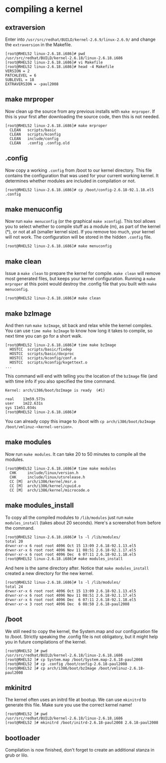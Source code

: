 # compiling a kernel

## extraversion

Enter into `/usr/src/redhat/BUILD/kernel-2.6.9/linux-2.6.9/` and change
the `extraversion` in the Makefile.

    [root@RHEL52 linux-2.6.18.i686]# pwd
    /usr/src/redhat/BUILD/kernel-2.6.18/linux-2.6.18.i686
    [root@RHEL52 linux-2.6.18.i686]# vi Makefile 
    [root@RHEL52 linux-2.6.18.i686]# head -4 Makefile 
    VERSION = 2
    PATCHLEVEL = 6
    SUBLEVEL = 18
    EXTRAVERSION = -paul2008

## make mrproper

Now clean up the source from any previous installs with
`make mrproper`. If this is your first after downloading
the source code, then this is not needed.

    [root@RHEL52 linux-2.6.18.i686]# make mrproper
      CLEAN   scripts/basic
      CLEAN   scripts/kconfig
      CLEAN   include/config
      CLEAN   .config .config.old

## .config

Now copy a working `.config` from /boot to our kernel directory. This
file contains the configuration that was used for your current working
kernel. It determines whether modules are included in compilation or
not.

    [root@RHEL52 linux-2.6.18.i686]# cp /boot/config-2.6.18-92.1.18.el5 .config

## make menuconfig

Now run `make menuconfig` (or the graphical
`make xconfig`). This tool allows you to select whether to
compile stuff as a module (m), as part of the kernel (\*), or not at all
(smaller kernel size). If you remove too much, your kernel will not
work. The configuration will be stored in the hidden `.config` file.

    [root@RHEL52 linux-2.6.18.i686]# make menuconfig

## make clean

Issue a `make clean` to prepare the kernel for compile.
`make clean` will remove most generated files, but keeps your kernel
configuration. Running a `make mrproper` at this point would destroy the
.config file that you built with `make menuconfig`.

    [root@RHEL52 linux-2.6.18.i686]# make clean

## make bzImage

And then run `make bzImage`, sit back and relax while the
kernel compiles. You can use `time make bzImage` to know
how long it takes to compile, so next time you can go for a short walk.

    [root@RHEL52 linux-2.6.18.i686]# time make bzImage
      HOSTCC  scripts/basic/fixdep
      HOSTCC  scripts/basic/docproc
      HOSTCC  scripts/kconfig/conf.o
      HOSTCC  scripts/kconfig/kxgettext.o
    ... 

This command will end with telling you the location of the `bzImage`
file (and with time info if you also specified the time command.

    Kernel: arch/i386/boot/bzImage is ready  (#1)

    real    13m59.573s
    user    1m22.631s
    sys 11m51.034s
    [root@RHEL52 linux-2.6.18.i686]#

You can already copy this image to /boot with
`cp arch/i386/boot/bzImage /boot/vmlinuz-<kernel-version>`.

## make modules

Now run `make modules`. It can take 20 to 50 minutes to
compile all the modules.

    [root@RHEL52 linux-2.6.18.i686]# time make modules
      CHK     include/linux/version.h
      CHK     include/linux/utsrelease.h
      CC [M]  arch/i386/kernel/msr.o
      CC [M]  arch/i386/kernel/cpuid.o
      CC [M]  arch/i386/kernel/microcode.o

## make modules_install

To copy all the compiled modules to `/lib/modules` just
run `make modules_install` (takes about 20 seconds). Here\'s a
screenshot from before the command.

    [root@RHEL52 linux-2.6.18.i686]# ls -l /lib/modules/
    total 20
    drwxr-xr-x 6 root root 4096 Oct 15 13:09 2.6.18-92.1.13.el5
    drwxr-xr-x 6 root root 4096 Nov 11 08:51 2.6.18-92.1.17.el5
    drwxr-xr-x 6 root root 4096 Dec  6 07:11 2.6.18-92.1.18.el5
    [root@RHEL52 linux-2.6.18.i686]# make modules_install

And here is the same directory after. Notice that `make modules_install`
created a new directory for the new kernel.

    [root@RHEL52 linux-2.6.18.i686]# ls -l /lib/modules/
    total 24
    drwxr-xr-x 6 root root 4096 Oct 15 13:09 2.6.18-92.1.13.el5
    drwxr-xr-x 6 root root 4096 Nov 11 08:51 2.6.18-92.1.17.el5
    drwxr-xr-x 6 root root 4096 Dec  6 07:11 2.6.18-92.1.18.el5
    drwxr-xr-x 3 root root 4096 Dec  6 08:50 2.6.18-paul2008

## /boot

We still need to copy the kernel, the System.map and our configuration
file to /boot. Strictly speaking the .config file is not obligatory, but
it might help you in future compilations of the kernel.

    [root@RHEL52 ]# pwd
    /usr/src/redhat/BUILD/kernel-2.6.18/linux-2.6.18.i686
    [root@RHEL52 ]# cp System.map /boot/System.map-2.6.18-paul2008
    [root@RHEL52 ]# cp .config /boot/config-2.6.18-paul2008
    [root@RHEL52 ]# cp arch/i386/boot/bzImage /boot/vmlinuz-2.6.18-paul2008

## mkinitrd

The kernel often uses an initrd file at bootup. We can use
`mkinitrd` to generate this file. Make sure you use the
correct kernel name!

    [root@RHEL52 ]# pwd
    /usr/src/redhat/BUILD/kernel-2.6.18/linux-2.6.18.i686
    [root@RHEL52 ]# mkinitrd /boot/initrd-2.6.18-paul2008 2.6.18-paul2008

## bootloader

Compilation is now finished, don\'t forget to create an additional
stanza in grub or lilo.
